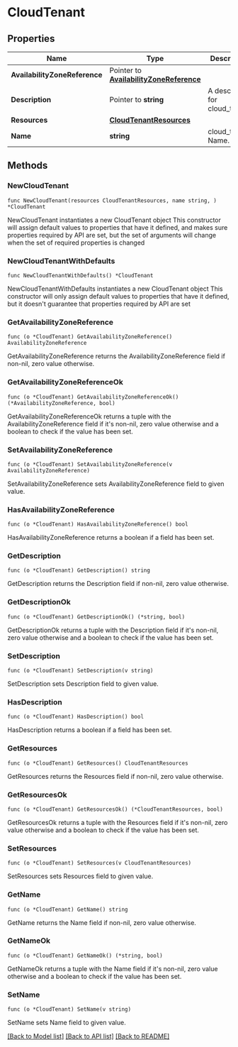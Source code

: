 # CloudTenant

## Properties

Name | Type | Description | Notes
------------ | ------------- | ------------- | -------------
**AvailabilityZoneReference** | Pointer to [**AvailabilityZoneReference**](AvailabilityZoneReference.md) |  | [optional] 
**Description** | Pointer to **string** | A description for cloud_tenant. | [optional] 
**Resources** | [**CloudTenantResources**](CloudTenantResources.md) |  | 
**Name** | **string** | cloud_tenant Name. | 

## Methods

### NewCloudTenant

`func NewCloudTenant(resources CloudTenantResources, name string, ) *CloudTenant`

NewCloudTenant instantiates a new CloudTenant object
This constructor will assign default values to properties that have it defined,
and makes sure properties required by API are set, but the set of arguments
will change when the set of required properties is changed

### NewCloudTenantWithDefaults

`func NewCloudTenantWithDefaults() *CloudTenant`

NewCloudTenantWithDefaults instantiates a new CloudTenant object
This constructor will only assign default values to properties that have it defined,
but it doesn't guarantee that properties required by API are set

### GetAvailabilityZoneReference

`func (o *CloudTenant) GetAvailabilityZoneReference() AvailabilityZoneReference`

GetAvailabilityZoneReference returns the AvailabilityZoneReference field if non-nil, zero value otherwise.

### GetAvailabilityZoneReferenceOk

`func (o *CloudTenant) GetAvailabilityZoneReferenceOk() (*AvailabilityZoneReference, bool)`

GetAvailabilityZoneReferenceOk returns a tuple with the AvailabilityZoneReference field if it's non-nil, zero value otherwise
and a boolean to check if the value has been set.

### SetAvailabilityZoneReference

`func (o *CloudTenant) SetAvailabilityZoneReference(v AvailabilityZoneReference)`

SetAvailabilityZoneReference sets AvailabilityZoneReference field to given value.

### HasAvailabilityZoneReference

`func (o *CloudTenant) HasAvailabilityZoneReference() bool`

HasAvailabilityZoneReference returns a boolean if a field has been set.

### GetDescription

`func (o *CloudTenant) GetDescription() string`

GetDescription returns the Description field if non-nil, zero value otherwise.

### GetDescriptionOk

`func (o *CloudTenant) GetDescriptionOk() (*string, bool)`

GetDescriptionOk returns a tuple with the Description field if it's non-nil, zero value otherwise
and a boolean to check if the value has been set.

### SetDescription

`func (o *CloudTenant) SetDescription(v string)`

SetDescription sets Description field to given value.

### HasDescription

`func (o *CloudTenant) HasDescription() bool`

HasDescription returns a boolean if a field has been set.

### GetResources

`func (o *CloudTenant) GetResources() CloudTenantResources`

GetResources returns the Resources field if non-nil, zero value otherwise.

### GetResourcesOk

`func (o *CloudTenant) GetResourcesOk() (*CloudTenantResources, bool)`

GetResourcesOk returns a tuple with the Resources field if it's non-nil, zero value otherwise
and a boolean to check if the value has been set.

### SetResources

`func (o *CloudTenant) SetResources(v CloudTenantResources)`

SetResources sets Resources field to given value.


### GetName

`func (o *CloudTenant) GetName() string`

GetName returns the Name field if non-nil, zero value otherwise.

### GetNameOk

`func (o *CloudTenant) GetNameOk() (*string, bool)`

GetNameOk returns a tuple with the Name field if it's non-nil, zero value otherwise
and a boolean to check if the value has been set.

### SetName

`func (o *CloudTenant) SetName(v string)`

SetName sets Name field to given value.



[[Back to Model list]](../README.md#documentation-for-models) [[Back to API list]](../README.md#documentation-for-api-endpoints) [[Back to README]](../README.md)


